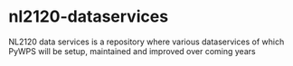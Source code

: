 # nl2120-dataservices
NL2120 data services is a repository where various dataservices of which PyWPS will be setup, maintained and improved over coming years
